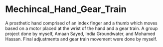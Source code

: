 # Mechincal_Hand_Gear_Train
A prosthetic hand comprised of an index finger and a thumb which moves based on a motor placed at the wrist of the hand and a gear train. A group project done by myself, Amaan Sayed, India Groundwater, and Mohamed Hassan. Final adjustments and gear train movement were done by myself.
